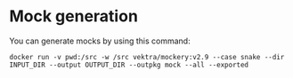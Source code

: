 # Mock generation

You can generate mocks by using this command:

`docker run -v pwd:/src -w /src vektra/mockery:v2.9 --case snake --dir INPUT_DIR --output OUTPUT_DIR --outpkg mock --all --exported`